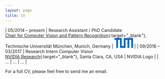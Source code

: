 ```yaml
---
layout: page
title: CV
---
```


| 05/2014 – present | Research Assistant / PhD Candidate<br>[Chair for Computer Vision and Pattern Recognition](http://vision.in.tum.de/){:target="_blank"}, Technische Universität München, Munich, Germany | ![Technische Universität München](/img/cv_tum.jpg "Technische Universität München") |
| 09/2016 – 03/2017 | Research Intern Computer Vision<br>[NVIDIA Research](https://research.nvidia.com/){:target="_blank"}, Santa Clara, CA, USA | NVIDIA Logo |
| ... | ... | ... |

For a full CV, please feel free to send me an email.
